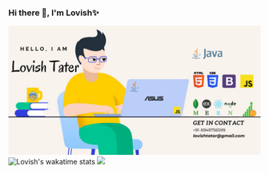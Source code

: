 ### Hi there 👋, I'm Lovish✨
![Banner Lovish](https://github.com/lovishtater/lovishtater/blob/main/githubbanner.png)
![Lovish's wakatime stats](https://github-readme-stats.vercel.app/api?username=lovishtater&show_icons=true&hide=issues&hide_border=true)
<img src="https://github-readme-stats.vercel.app/api/top-langs/?username=lovishtater&hide=TeX&layout=compact">
